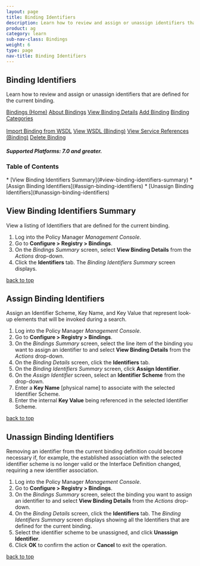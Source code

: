 ```yaml
---
layout: page
title: Binding Identifiers
description: Learn how to review and assign or unassign identifiers that are defined for the current binding.
product: ag
category: learn
sub-nav-class: Bindings
weight:	6
type: page
nav-title: Binding Identifiers
---
```


## Binding Identifiers
Learn how to review and assign or unassign identifiers that are defined for the current binding.

<a href="bindings_toc.html" class="button secondary">Bindings (Home)</a> <a href="../bindings/about_bindings.html" class="button secondary">About Bindings</a> <a href="../bindings/view_binding_details.html" class="button secondary">View Binding Details</a>    <a href="../bindings/add_binding.html" class="button secondary">Add Binding</a>  <a href="../bindings/binding_categories.html" class="button secondary">Binding Categories</a> <br><br><a href="../bindings/import_binding_from_wsdl.html" class="button secondary">Import Binding from WSDL</a> <a href="../bindings/view_wsdl_binding.html" class="button secondary">View WSDL (Binding)</a> <a href="../bindings/view_service_references_binding.html" class="button secondary">View Service References (Binding)</a> <a href="../bindings/delete_binding.html" class="button secondary">Delete Binding</a>
<h5 class="stamp">Supported Platforms: 7.0 and greater.</h5>

### Table of Contents
<div id="toc-marker"></div>
* [View Binding Identifiers Summary](#view-binding-identifiers-summary)
* [Assign Binding Identifiers](#assign-binding-identifiers)
* [Unassign Binding Identifiers](#unassign-binding-identifiers)


## View Binding Identifiers Summary

View a listing of Identifiers that are defined for the current binding.

1. Log into the Policy Manager *Management Console*.
2. Go to **Configure > Registry > Bindings**.  
2. On the *Bindings Summary* screen, select **View Binding Details** from the *Actions* drop-down.  
3. Click the **Identifiers** tab. The *Binding Identifiers Summary* screen displays.  

<a href="#top">back to top</a> 

## Assign Binding Identifiers

Assign an Identifier Scheme, Key Name, and Key Value that represent look-up elements that will be invoked during a search.

1. Log into the Policy Manager *Management Console*.
2. Go to **Configure > Registry > Bindings**.  
2. On the *Bindings Summary* screen, select the line item of the binding you want to assign an identifier to and select **View Binding Details** from the *Actions* drop-down. 
3. On the *Binding Details* screen, click the **Identifiers** tab.  
4. On the *Binding Identifiers Summary* screen, click **Assign Identifier**.  
5. On the *Assign Identifier* screen, select an **Identifier Scheme** from the drop-down.
6. Enter a **Key Name** [physical name] to associate with the selected Identifier Scheme.
7. Enter the internal **Key Value** being referenced in the selected Identifier Scheme.

<a href="#top">back to top</a> 

## Unassign Binding Identifiers

Removing an identifier from the current binding definition could become necessary if, for example, the established association with the selected identifier scheme is no longer valid or the Interface Definition changed, requiring a new identifier association.

1. Log into the Policy Manager *Management Console*.
2. Go to **Configure > Registry > Bindings**.  
2. On the *Bindings Summary* screen, select the binding you want to assign an identifier to and select **View Binding Details** from the *Actions* drop-down.  
3. On the *Binding Details* screen, click the **Identifiers** tab. The *Binding Identifiers Summary* screen displays showing all the Identifiers that are defined for the current binding.
4. Select the identifier scheme to be unassigned, and click **Unassign Identifier**.  
5. Click **OK** to confirm the action or **Cancel** to exit the operation.

<a href="#top">back to top</a> 